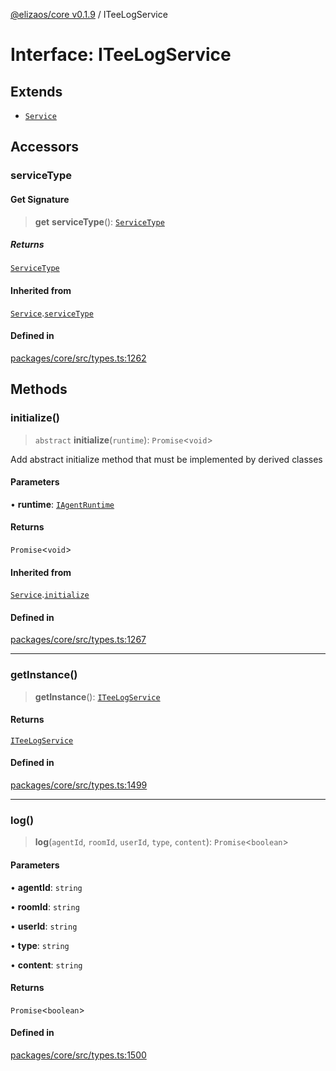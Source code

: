 [@elizaos/core v0.1.9](../index.md) / ITeeLogService

# Interface: ITeeLogService

## Extends

- [`Service`](../classes/Service.md)

## Accessors

### serviceType

#### Get Signature

> **get** **serviceType**(): [`ServiceType`](../enumerations/ServiceType.md)

##### Returns

[`ServiceType`](../enumerations/ServiceType.md)

#### Inherited from

[`Service`](../classes/Service.md).[`serviceType`](../classes/Service.md#serviceType-1)

#### Defined in

[packages/core/src/types.ts:1262](https://github.com/abilmansuryeshmuratov/tutorial_agent/blob/main/packages/core/src/types.ts#L1262)

## Methods

### initialize()

> `abstract` **initialize**(`runtime`): `Promise`\<`void`\>

Add abstract initialize method that must be implemented by derived classes

#### Parameters

• **runtime**: [`IAgentRuntime`](IAgentRuntime.md)

#### Returns

`Promise`\<`void`\>

#### Inherited from

[`Service`](../classes/Service.md).[`initialize`](../classes/Service.md#initialize)

#### Defined in

[packages/core/src/types.ts:1267](https://github.com/abilmansuryeshmuratov/tutorial_agent/blob/main/packages/core/src/types.ts#L1267)

***

### getInstance()

> **getInstance**(): [`ITeeLogService`](ITeeLogService.md)

#### Returns

[`ITeeLogService`](ITeeLogService.md)

#### Defined in

[packages/core/src/types.ts:1499](https://github.com/abilmansuryeshmuratov/tutorial_agent/blob/main/packages/core/src/types.ts#L1499)

***

### log()

> **log**(`agentId`, `roomId`, `userId`, `type`, `content`): `Promise`\<`boolean`\>

#### Parameters

• **agentId**: `string`

• **roomId**: `string`

• **userId**: `string`

• **type**: `string`

• **content**: `string`

#### Returns

`Promise`\<`boolean`\>

#### Defined in

[packages/core/src/types.ts:1500](https://github.com/abilmansuryeshmuratov/tutorial_agent/blob/main/packages/core/src/types.ts#L1500)
